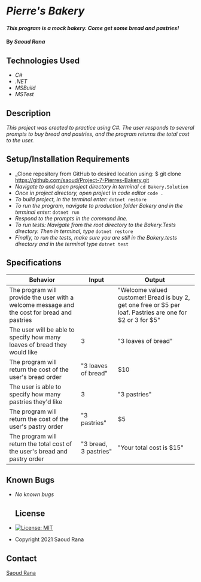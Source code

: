 # _Pierre's Bakery_

#### _This program is a mock bakery. Come get some bread and pastries!_

#### By _**Saoud Rana**_

## Technologies Used

* _C#_
* _.NET_
* _MSBuild_
* _MSTest_

## Description

_This project was created to practice using C#. The user responds to several prompts to buy bread and pastries, and the program returns the total cost to the user._

## Setup/Installation Requirements

* _Clone repository from GitHub to desired location using: $ git clone https://github.com/saoud/Project-7-Pierres-Bakery.git
* _Navigate to and open project directory in terminal_
```cd Bakery.Solution```
* _Once in project directory, open project in code editor_
```code .```
* _To build project, in the terminal enter:_
```dotnet restore```
* _To run the program, navigate to production folder Bakery and in the terminal enter:_
```dotnet run```
* _Respond to the prompts in the command line._
* _To run tests: Navigate from the root directory to the Bakery.Tests directory. Then in terminal, type_
```dotnet restore```
* _Finally, to run the tests, make sure you are still in the Bakery.tests directory and in the terminal type_
```dotnet test```

## Specifications

| Behavior                                                                                     | Input                 | Output                                                                                                      |
|----------------------------------------------------------------------------------------------|-----------------------|-------------------------------------------------------------------------------------------------------------|
| The program will provide the user with a welcome message and the cost for bread and pastries |                       | "Welcome valued customer! Bread is buy 2, get one free or $5 per loaf. Pastries are one for $2 or 3 for $5" |
| The user will be able to specify how many loaves of bread they would like                    |           3           | "3 loaves of bread"                                                                                         |
| The program will return the cost of the user's bread order                                   | "3 loaves of bread"   | $10                                                                                                         |
| The user is able to specify how many pastries they'd like                                    |           3           | "3 pastries"                                                                                                |
| The program will return the cost of the user's pastry order                                  | "3 pastries"          | $5                                                                                                          |
| The program will return the total cost of the user's bread and pastry order                  | "3 bread, 3 pastries" | "Your total cost is $15"                                                                                    |
## Known Bugs

* _No known bugs_

    ## License
* [![License: MIT](https://img.shields.io/badge/License-MIT-yellow.svg)](https://github.com/saoud/csharp-TDD-template/blob/main/LICENSE)
* Copyright 2021 Saoud Rana
## Contact
[Saoud Rana](mailto:githubissues@saoud.dev)
